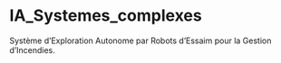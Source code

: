 # IA_Systemes_complexes
Système d’Exploration Autonome par Robots d’Essaim pour la Gestion d’Incendies. 
